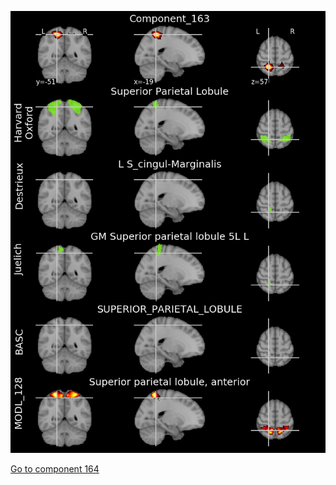 


![163](preliminary/163.jpg "Component 163")

[Go to component 164](https://parietal-inria.github.io/MODL_atlas/512/164 "Component 164")